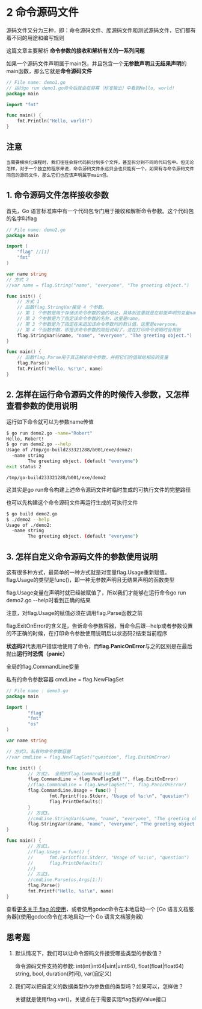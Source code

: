 # 2 命令源码文件

源码文件又分为三种，即：命令源码文件、库源码文件和测试源码文件，它们都有着不同的用途和编写规则

这篇文章主要解析 **命令参数的接收和解析有关的一系列问题**

如果一个源码文件声明属于main包，并且包含一个**无参数声明**且**无结果声明**的main函数，那么它就是**命令源码文件**

```go
// File name: demo1.go
// 运行go run demo1.go命令后就会在屏幕（标准输出）中看到Hello, world!
package main

import "fmt"

func main() {
    fmt.Println("Hello, world!")
}
```

## 注意

    当需要模块化编程时，我们往往会将代码拆分到多个文件，甚至拆分到不同的代码包中。但无论怎样，对于一个独立的程序来说，命令源码文件永远只会也只能有一个。如果有与命令源码文件同包的源码文件，那么它们也应该声明属于main包。

## 1. 命令源码文件怎样接收参数

首先，Go 语言标准库中有一个代码包专门用于接收和解析命令参数。这个代码包的名字叫flag

```go
// File name: demo2.go
package main

import (
    "flag" //[1]
    "fmt"
)

var name string
// 方式 2
//var name = flag.String("name", "everyone", "The greeting object.")

func init() {
    // 方式 1
    // 函数flag.StringVar接受 4 个参数。
    // 第 1 个参数是用于存储该命令参数的值的地址，具体到这里就是在前面声明的变量name的地址了，由表达式&name表示
    // 第 2 个参数是为了指定该命令参数的名称，这里是name。
    // 第 3 个参数是为了指定在未追加该命令参数时的默认值，这里是everyone。
    // 第 4 个函数参数，即是该命令参数的简短说明了，这在打印命令说明时会用到
    flag.StringVar(&name, "name", "everyone", "The greeting object.")
}

func main() {
    // 函数flag.Parse用于真正解析命令参数，并把它们的值赋给相应的变量
    flag.Parse()
    fmt.Printf("Hello, %s!\n", name)
}
```

## 2. 怎样在运行命令源码文件的时候传入参数，又怎样查看参数的使用说明

运行如下命令就可以为参数name传值

```bash
$ go run demo2.go -name="Robert"
Hello, Robert!
$ go run demo2.go --help
Usage of /tmp/go-build233321288/b001/exe/demo2:
  -name string
        The greeting object. (default "everyone")
exit status 2
```

    /tmp/go-build233321288/b001/exe/demo2
这其实是go run命令构建上述命令源码文件时临时生成的可执行文件的完整路径

也可以先构建这个命令源码文件再运行生成的可执行文件

```bash
$ go build demo2.go
$ ./demo2 --help
Usage of ./demo2:
  -name string
        The greeting object. (default "everyone")
```

## 3. 怎样自定义命令源码文件的参数使用说明

这有很多种方式，最简单的一种方式就是对变量flag.Usage重新赋值。flag.Usage的类型是func()，即一种无参数声明且无结果声明的函数类型

flag.Usage变量在声明时就已经被赋值了，所以我们才能够在运行命令go run demo2.go --help时看到正确的结果

注意，对flag.Usage的赋值必须在调用flag.Parse函数之前

flag.ExitOnError的含义是，告诉命令参数容器，当命令后跟--help或者参数设置的不正确的时候，在打印命令参数使用说明后以状态码2结束当前程序

**状态码2**代表用户错误地使用了命令，而**flag.PanicOnError**与之的区别是在最后抛出**运行时恐慌（panic）**

全局的flag.CommandLine变量

私有的命令参数容器  cmdLine = flag.NewFlagSet

```go
// File name : demo3.go
package main

import (
        "flag"
        "fmt"
        "os"
)

var name string

// 方式3。私有的命令参数容器
//var cmdLine = flag.NewFlagSet("question", flag.ExitOnError)

func init() {
        // 方式2。 全局的flag.CommandLine变量
        flag.CommandLine = flag.NewFlagSet("", flag.ExitOnError)
        //flag.CommandLine = flag.NewFlagSet("", flag.PanicOnError)
        flag.CommandLine.Usage = func() {
                fmt.Fprintf(os.Stderr, "Usage of %s:\n", "question")
                flag.PrintDefaults()
        }
        // 方式3。
        //cmdLine.StringVar(&name, "name", "everyone", "The greeting object.")
        flag.StringVar(&name, "name", "everyone", "The greeting object.")
}

func main() {
        // 方式1。
        //flag.Usage = func() {
        //      fmt.Fprintf(os.Stderr, "Usage of %s:\n", "question")
        //      flag.PrintDefaults()
        //}
        // 方式3。
        //cmdLine.Parse(os.Args[1:])
        flag.Parse()
        fmt.Printf("Hello, %s!\n", name)
}
```

查看[更多关于 flag 的使用](https://golang.google.cn/pkg/flag/)，或者使用godoc命令在本地启动一个 [Go 语言文档服务器](使用godoc命令在本地启动一个 Go 语言文档服务器)

## 思考题

1. 默认情况下，我们可以让命令源码文件接受哪些类型的参数值？

    命令源码文件支持的参数:
    int(int|int64|uint|uint64),
    float(float|float64)
    string,
    bool,
    duration(时间),
    var(自定义)

2. 我们可以把自定义的数据类型作为参数值的类型吗？如果可以，怎样做？

    关键就是使用flag.var()，关键点在于需要实现flag包的Value接口
